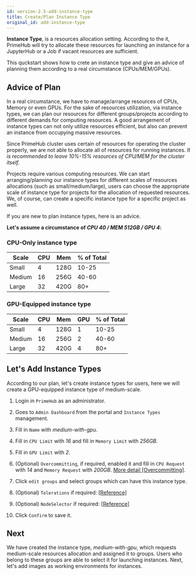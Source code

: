```yaml
---
id: version-2.5-add-instance-type
title: Create/Plan Instance Type
original_id: add-instance-type
---
```


**Instance Type**, is a resources allocation setting. According to the it, PrimeHub will try to allocate these resources for launching an instance for a JupyterHub or a Job if vacant resources are sufficient.

This quckstart shows how to crete an instance type and give an advice of planning them according to a real circumstance (CPUs/MEM/GPUs).

## Advice of Plan

In a real circumstance, we have to manage/arrange resources of CPUs, Memory or even GPUs. For the sake of resources utilization, via instance types, we can plan our resources for different groups/projects according to different demands for computing resources. A good arrangement of instance types can not only utilize resources efficient, but also can prevent an instance from occupying massive resources.

Since PrimeHub cluster uses certain of resources for operating the cluster properly, we are not able to allocate all of resources for running instances. *It is recommended to leave 10%-15% resources of CPU/MEM for the cluster itself.*

Projects require various computing resources. We can start arranging/planning our instance types for different scales of resources allocations (such as small/medium/large), users can choose the appropriate scale of instance type for projects for the allocation of requested resources. We, of course, can create a specific instance type for a specific project as well.

If you are new to plan instance types, here is an advice.

**Let's assume a circumstance of *CPU 40 / MEM 512GB / GPU 4*:**

### CPU-Only instance type

|Scale|CPU|Mem|% of Total|
|-----|---|---|----------|
|Small|4|128G|10-25|
|Medium|16|256G|40-60|
|Large|32|420G|80+|

### GPU-Equipped instance type

|Scale|CPU|Mem|GPU|% of Total|
|-----|---|---|---|----------|
|Small|4|128G|1|10-25|
|Medium|16|256G|2|40-60|
|Large|32|420G|4|80+|

## Let's Add Instance Types

According to our plan, let's create instance types for users, here we will create a GPU-equipped instance type of medium-scale.

1. Login in `PrimeHub` as an administrator.

2. Goes to `Admin Dashboard` from the portal and `Instance Types` management.

3. Fill in `Name` with *medium-with-gpu*.

4. Fill in `CPU Limit` with *16* and fill in `Memory Limit` with *256GB*.

5. Fill in `GPU Limit` with *2*.

6. (Optional) `Overcommitting`, if required, enabled it and fill in `CPU Request` with *14* and `Memory Request` with *200GB*. [More detail [Overcommitting]](../guide_manual/admin-instancetype#overcommitting-advanced-feature).

7. Click `edit groups` and select groups which can have this instance type.

8. (Optional) `Tolerations` if required: [[Reference]](../guide_manual/usecase-toleration)
   
9. (Optional) `NodeSelector` if required: [[Reference]](../guide_manual/usecase-nodeselector)

10. Click `Confirm` to save it.

## Next

We have created the instance type, *medium-with-gpu*, which requests medium-scale resources allocation and assigned it to groups. Users who belong to these groups are able to select it for launching instances. Next, let's add images as working environments for instances.
